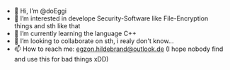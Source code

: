 - 👋 Hi, I’m @doEggi
- 👀 I’m interested in develope Security-Software like File-Encryption things and sth like that
- 🌱 I’m currently learning the language C++
- 💞️ I’m looking to collaborate on sth, i realy don't know...
- 📫 How to reach me: egzon.hildebrand@outlook.de   (I hope nobody find and use this for bad things xDD)

<!---
doEggi/doEggi is a ✨ special ✨ repository because its `README.md` (this file) appears on your GitHub profile.
You can click the Preview link to take a look at your changes.
--->
